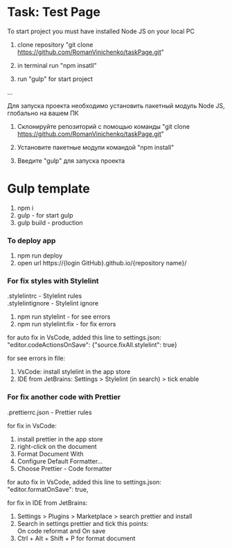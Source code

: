 # Task: Test Page

To start project you must have installed Node JS on your local PC

1. clone repository "git clone https://github.com/RomanVinichenko/taskPage.git"

1. in terminal run "npm insatll"

2. run "gulp" for start project

...

Для запуска проекта необходимо установить пакетный модуль Node JS, глобально на вашем ПК

1. Склонируйте репозиторий с помощью команды "git clone https://github.com/RomanVinichenko/taskPage.git"

2. Установите пакетные модули командой "npm install"

3. Введите "gulp" для запуска проекта

# Gulp template
1. npm i
2. gulp - for start gulp
3. gulp build - production

### To deploy app
1. npm run deploy
2. open url https://{login GitHub}.github.io/{repository name}/

### For fix styles with Stylelint
.stylelintrc - Stylelint rules</br>
.stylelintignore - Stylelint ignore

1. npm run stylelint - for see errors
2. npm run stylelint:fix - for fix errors

for auto fix in VsCode, added this line to settings.json:<br>
"editor.codeActionsOnSave": {"source.fixAll.stylelint": true}<br>

for see errors in file:
1. VsCode: install stylelint in the app store
2. IDE from JetBrains: Settings > Stylelint (in search) > tick enable

### For fix another code with Prettier
.prettierrc.json - Prettier rules

for fix in VsCode:
1. install prettier in the app store
2. right-click on the document
3. Format Document With
4. Configure Default Formatter...
5. Choose Prettier - Code formatter

for auto fix in VsCode, added this line to settings.json:<br>
"editor.formatOnSave": true,

for fix in IDE from JetBrains:
1. Settings > Plugins > Marketplace > search prettier and install
2. Search in settings prettier and tick this points:<br>
On code reformat and On save
3. Ctrl + Alt + Shift + P for format document

